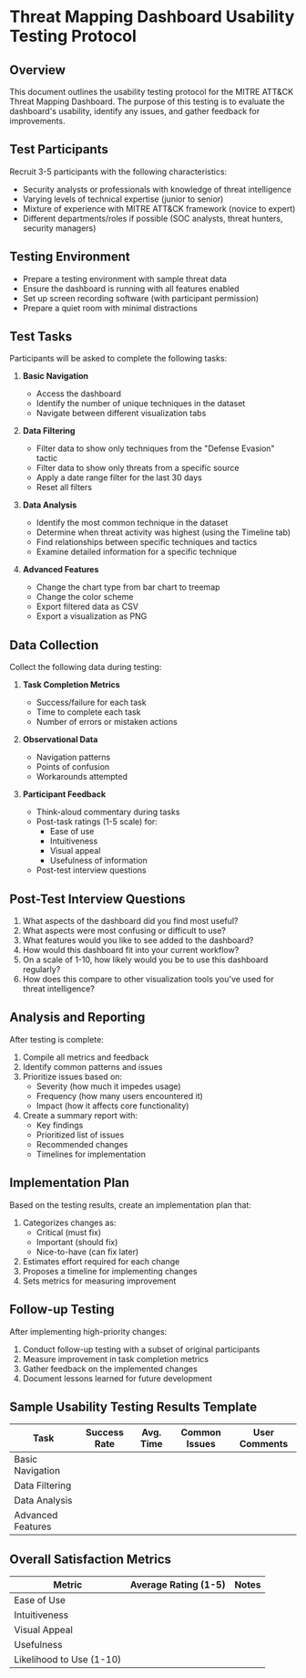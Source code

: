 # Threat Mapping Dashboard Usability Testing Protocol

## Overview

This document outlines the usability testing protocol for the MITRE ATT&CK Threat Mapping Dashboard. The purpose of this testing is to evaluate the dashboard's usability, identify any issues, and gather feedback for improvements.

## Test Participants

Recruit 3-5 participants with the following characteristics:
- Security analysts or professionals with knowledge of threat intelligence
- Varying levels of technical expertise (junior to senior)
- Mixture of experience with MITRE ATT&CK framework (novice to expert)
- Different departments/roles if possible (SOC analysts, threat hunters, security managers)

## Testing Environment

- Prepare a testing environment with sample threat data
- Ensure the dashboard is running with all features enabled
- Set up screen recording software (with participant permission)
- Prepare a quiet room with minimal distractions

## Test Tasks

Participants will be asked to complete the following tasks:

1. **Basic Navigation**
   - Access the dashboard
   - Identify the number of unique techniques in the dataset
   - Navigate between different visualization tabs

2. **Data Filtering**
   - Filter data to show only techniques from the "Defense Evasion" tactic
   - Filter data to show only threats from a specific source
   - Apply a date range filter for the last 30 days
   - Reset all filters

3. **Data Analysis**
   - Identify the most common technique in the dataset
   - Determine when threat activity was highest (using the Timeline tab)
   - Find relationships between specific techniques and tactics
   - Examine detailed information for a specific technique

4. **Advanced Features**
   - Change the chart type from bar chart to treemap
   - Change the color scheme
   - Export filtered data as CSV
   - Export a visualization as PNG

## Data Collection

Collect the following data during testing:

1. **Task Completion Metrics**
   - Success/failure for each task
   - Time to complete each task
   - Number of errors or mistaken actions

2. **Observational Data**
   - Navigation patterns
   - Points of confusion
   - Workarounds attempted

3. **Participant Feedback**
   - Think-aloud commentary during tasks
   - Post-task ratings (1-5 scale) for:
     - Ease of use
     - Intuitiveness
     - Visual appeal
     - Usefulness of information
   - Post-test interview questions

## Post-Test Interview Questions

1. What aspects of the dashboard did you find most useful?
2. What aspects were most confusing or difficult to use?
3. What features would you like to see added to the dashboard?
4. How would this dashboard fit into your current workflow?
5. On a scale of 1-10, how likely would you be to use this dashboard regularly?
6. How does this compare to other visualization tools you've used for threat intelligence?

## Analysis and Reporting

After testing is complete:

1. Compile all metrics and feedback
2. Identify common patterns and issues
3. Prioritize issues based on:
   - Severity (how much it impedes usage)
   - Frequency (how many users encountered it)
   - Impact (how it affects core functionality)
4. Create a summary report with:
   - Key findings
   - Prioritized list of issues
   - Recommended changes
   - Timelines for implementation

## Implementation Plan

Based on the testing results, create an implementation plan that:

1. Categorizes changes as:
   - Critical (must fix)
   - Important (should fix)
   - Nice-to-have (can fix later)
2. Estimates effort required for each change
3. Proposes a timeline for implementing changes
4. Sets metrics for measuring improvement

## Follow-up Testing

After implementing high-priority changes:

1. Conduct follow-up testing with a subset of original participants
2. Measure improvement in task completion metrics
3. Gather feedback on the implemented changes
4. Document lessons learned for future development

## Sample Usability Testing Results Template

| Task | Success Rate | Avg. Time | Common Issues | User Comments |
|------|-------------|-----------|---------------|---------------|
| Basic Navigation | | | | |
| Data Filtering | | | | |
| Data Analysis | | | | |
| Advanced Features | | | | |

## Overall Satisfaction Metrics

| Metric | Average Rating (1-5) | Notes |
|--------|----------------------|-------|
| Ease of Use | | |
| Intuitiveness | | |
| Visual Appeal | | |
| Usefulness | | |
| Likelihood to Use (1-10) | | |
